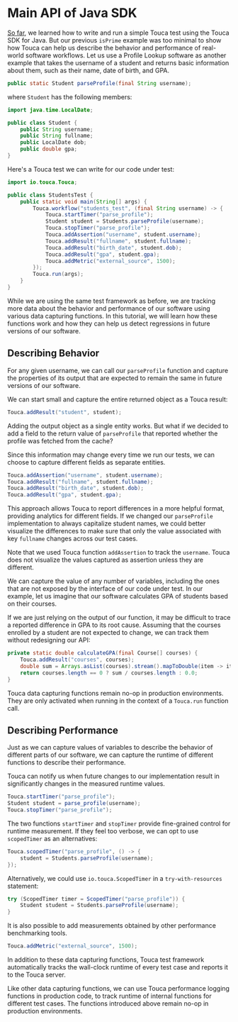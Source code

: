 # Main API of Java SDK

[So far](./quickstart.md), we learned how to write and run a simple Touca test
using the Touca SDK for Java. But our previous `isPrime` example was too minimal
to show how Touca can help us describe the behavior and performance of
real-world software workflows. Let us use a Profile Lookup software as another
example that takes the username of a student and returns basic information about
them, such as their name, date of birth, and GPA.

```java
public static Student parseProfile(final String username);
```

where `Student` has the following members:

```java
import java.time.LocalDate;

public class Student {
    public String username;
    public String fullname;
    public LocalDate dob;
    public double gpa;
}
```

Here's a Touca test we can write for our code under test:

```java
import io.touca.Touca;

public class StudentsTest {
    public static void main(String[] args) {
        Touca.workflow("students_test", (final String username) -> {
            Touca.startTimer("parse_profile");
            Student student = Students.parseProfile(username);
            Touca.stopTimer("parse_profile");
            Touca.addAssertion("username", student.username);
            Touca.addResult("fullname", student.fullname);
            Touca.addResult("birth_date", student.dob);
            Touca.addResult("gpa", student.gpa);
            Touca.addMetric("external_source", 1500);
        });
        Touca.run(args);
    }
}
```

While we are using the same test framework as before, we are tracking more data
about the behavior and performance of our software using various data capturing
functions. In this tutorial, we will learn how these functions work and how they
can help us detect regressions in future versions of our software.

## Describing Behavior

For any given username, we can call our `parseProfile` function and capture the
properties of its output that are expected to remain the same in future versions
of our software.

We can start small and capture the entire returned object as a Touca result:

```java
Touca.addResult("student", student);
```

Adding the output object as a single entity works. But what if we decided to add
a field to the return value of `parseProfile` that reported whether the profile
was fetched from the cache?

Since this information may change every time we run our tests, we can choose to
capture different fields as separate entities.

```java
Touca.addAssertion("username", student.username);
Touca.addResult("fullname", student.fullname);
Touca.addResult("birth_date", student.dob);
Touca.addResult("gpa", student.gpa);
```

This approach allows Touca to report differences in a more helpful format,
providing analytics for different fields. If we changed our `parseProfile`
implementation to always capitalize student names, we could better visualize the
differences to make sure that only the value associated with key `fullname`
changes across our test cases.

Note that we used Touca function `addAssertion` to track the `username`. Touca
does not visualize the values captured as assertion unless they are different.

We can capture the value of any number of variables, including the ones that are
not exposed by the interface of our code under test. In our example, let us
imagine that our software calculates GPA of students based on their courses.

If we are just relying on the output of our function, it may be difficult to
trace a reported difference in GPA to its root cause. Assuming that the courses
enrolled by a student are not expected to change, we can track them without
redesigning our API:

```java
private static double calculateGPA(final Course[] courses) {
    Touca.addResult("courses", courses);
    double sum = Arrays.asList(courses).stream().mapToDouble(item -> item.grade).sum();
    return courses.length == 0 ? sum / courses.length : 0.0;
}
```

Touca data capturing functions remain no-op in production environments. They are
only activated when running in the context of a `Touca.run` function call.

## Describing Performance

Just as we can capture values of variables to describe the behavior of different
parts of our software, we can capture the runtime of different functions to
describe their performance.

Touca can notify us when future changes to our implementation result in
significantly changes in the measured runtime values.

```java
Touca.startTimer("parse_profile");
Student student = parse_profile(username);
Touca.stopTimer("parse_profile");
```

The two functions `startTimer` and `stopTimer` provide fine-grained control for
runtime measurement. If they feel too verbose, we can opt to use `scopedTimer`
as an alternatives:

```java
Touca.scopedTimer("parse_profile", () -> {
    student = Students.parseProfile(username);
});
```

Alternatively, we could use `io.touca.ScopedTimer` in a `try-with-resources`
statement:

```java
try (ScopedTimer timer = ScopedTimer("parse_profile")) {
    Student student = Students.parseProfile(username);
}
```

It is also possible to add measurements obtained by other performance
benchmarking tools.

```java
Touca.addMetric("external_source", 1500);
```

In addition to these data capturing functions, Touca test framework
automatically tracks the wall-clock runtime of every test case and reports it to
the Touca server.

Like other data capturing functions, we can use Touca performance logging
functions in production code, to track runtime of internal functions for
different test cases. The functions introduced above remain no-op in production
environments.
